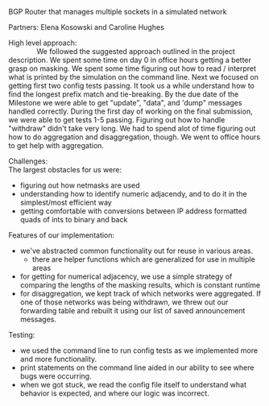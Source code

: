 BGP Router that manages multiple sockets in a simulated network

Partners: Elena Kosowski and Caroline Hughes

High level approach:\
&emsp;&emsp;&emsp;&emsp;We followed the suggested approach outlined in the project description. 
We spent some time on day 0 in office hours getting a better grasp on masking. 
We spent some time figuring out how to read / interpret what is printed by the simulation on the command line. 
Next we focused on getting first two config tests passing. It took us a while understand how to find the 
longest prefix match and tie-breaking. By the due date of the Milestone we were able to get "update", "data", 
and 'dump" messages handled correctly. During the first day of working on the final submission, 
we were able to get tests 1-5 passing. Figuring out how to handle "withdraw" didn't take very long. We had to spend
alot of time figuring out how to do aggregation and disaggregation, though. We went to office hours to get help with
aggregation. 



Challenges:\
The largest obstacles for us were:
- figuring out how netmasks are used
- understanding how to identify numeric adjacendy, and to do it in the simplest/most efficient way
- getting comfortable with conversions between IP address formatted quads of ints to binary and back

Features of our implementation:
- we've abstracted common functionality out for reuse in various areas. 
   - there are helper functions which are generalized for use in multiple areas 
- for getting for numerical adjacency, we use a simple strategy of comparing the lengths of the masking results, which is constant runtime
- for disaggregation, we kept track of which networks were aggregated. If one of those networks was being withdrawn, we
threw out our forwarding table and rebuilt it using our list of saved announcement messages. 

Testing:
- we used the command line to run config tests as we implemented more and more functionality.
- print statements on the command line aided in our ability to see where bugs were occurring.
- when we got stuck, we read the config file itself to understand what behavior is expected, and where our logic was incorrect.